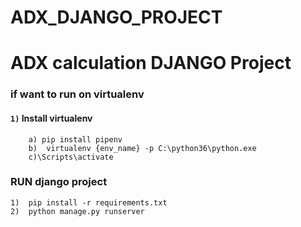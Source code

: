 # ADX_DJANGO_PROJECT


# 	ADX calculation DJANGO Project
### if want to run on virtualenv
####  `1)` Install **virtualenv**
		a) pip install pipenv
		b)	virtualenv {env_name} -p C:\python36\python.exe 
		c)\Scripts\activate
	

### RUN django project
	1)  pip install -r requirements.txt
	2)  python manage.py runserver
